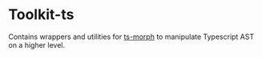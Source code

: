 # Toolkit-ts

Contains wrappers and utilities for [ts-morph](https://github.com/dsherret/ts-morph) to manipulate Typescript AST on a higher level.
